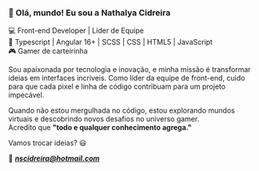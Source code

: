 ### 👋 Olá, mundo! Eu sou a Nathalya Cidreira

💻 Front-end Developer | Líder de Equipe  
🚀 Typescript | Angular 16+ | SCSS | CSS | HTML5 | JavaScript  
🎮 Gamer de carteirinha  

Sou apaixonada por tecnologia e inovação, e minha missão é transformar ideias em interfaces incríveis. Como líder da equipe de front-end, cuido para que cada pixel e linha de código contribuam para um projeto impecável.  

Quando não estou mergulhada no código, estou explorando mundos virtuais e descobrindo novos desafios no universo gamer.  
Acredito que **"todo e qualquer conhecimento agrega."**  

Vamos trocar ideias? 😃

📧 ***nscidreira@hotmail.com***
